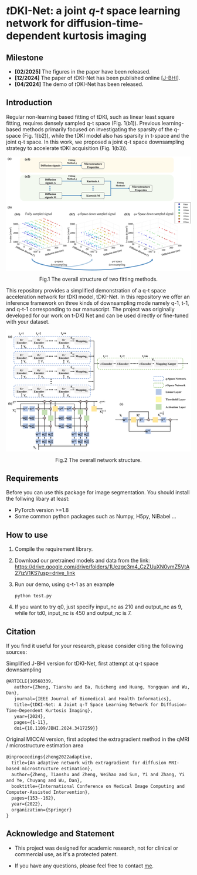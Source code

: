 # *t*DKI-Net: a joint *q-t* space learning network for diffusion-time-dependent kurtosis imaging

## Milestone
- **[02/2025]** The figures in the paper have been released.
- **[12/2024]** The paper of *t*DKI-Net has been published online [[J-BHI](https://ieeexplore.ieee.org/abstract/document/10568339)].
- **[04/2024]** The demo of *t*DKI-Net has been released.


## Introduction

Regular non-learning based fitting of tDKI, such as linear least square fitting, requires densely sampled q-t space (Fig. 1(b1)). Previous learning-based methods primarily focused on investigating the sparsity of the q-space (Fig. 1(b2)), while the tDKI model also has sparsity in t-space and the joint q-t space. In this work, we proposed a joint q-t space downsampling strategy to accelerate tDKI acquisition (Fig. 1(b3)).

<p align="center">
   <img src="./Fig/Fig1.png" align="center" width="700">
</p>
<p align="center"> Fig.1 The overall structure of two fitting methods. <p align="center">

This repository provides a simplified demonstration of a q-t space acceleration network for tDKI model, tDKI-Net. In this repository we offer an inference framework on three kinds of downsampling mode namely q-1, t-1, and q-t-1 corresponding to our manuscript. The project was originally developed for our work on t-DKI Net and can be used directly or fine-tuned with your dataset. 

<p align="center">
   <img src="./Fig/Fig2.png" align="center" width="700">
</p>
<p align="center"> Fig.2 The overall network structure. <p align="center">


## Requirements

Before you can use this package for image segmentation. You should install the follwing libary at least:
- PyTorch version >=1.8
- Some common python packages such as Numpy, H5py, NiBabel ...

## How to use

1. Compile the requirement library.

2. Download our pretrained models and data from the link: <https://drive.google.com/drive/folders/1Uezgc3m4_CzZUuXN0vmZ5VtA27izV1KS?usp=drive_link>

3. Run our demo, using q-t-1 as an example
    ```   
    python test.py
    ```
4. If you want to try q0, just specify input_nc as 210 and output_nc as 9, while for td0, input_nc is 450 and output_nc is 7. 

## Citation

If you find it useful for your research, please consider citing the following sources:


Simplified J-BHI version for tDKI-Net, first attempt at q-t space downsampling

```
@ARTICLE{10568339,
   author={Zheng, Tianshu and Ba, Ruicheng and Huang, Yongquan and Wu, Dan},
   journal={IEEE Journal of Biomedical and Health Informatics}, 
   title={tDKI-Net: A Joint q-T Space Learning Network for Diffusion-Time-Dependent Kurtosis Imaging}, 
   year={2024},
   pages={1-11},
   doi={10.1109/JBHI.2024.3417259}}
```

Original MICCAI version, first adopted the extragradient method in the qMRI / microstructure estimation area

```
@inproceedings{zheng2022adaptive,
  title={An adaptive network with extragradient for diffusion MRI-based microstructure estimation},
  author={Zheng, Tianshu and Zheng, Weihao and Sun, Yi and Zhang, Yi and Ye, Chuyang and Wu, Dan},
  booktitle={International Conference on Medical Image Computing and Computer-Assisted Intervention},
  pages={153--162},
  year={2022},
  organization={Springer}
}
```


## Acknowledge and Statement

- This project was designed for academic research, not for clinical or commercial use, as it's a protected patent.
  
- If you have any questions, please feel free to contact [me](mailto:zhengtianshu996@gamil.com).


